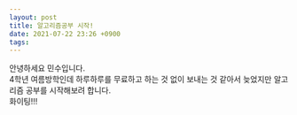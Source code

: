 ```yaml
---
layout: post
title: 알고리즘공부 시작!
date: 2021-07-22 23:26 +0900
tags: 
---
```

안녕하세요 민수입니다.  
4학년 여름방학인데 하루하루를 무료하고 하는 것 없이 보내는 것 같아서 늦었지만 알고리즘 공부를 시작해보려 합니다.  
화이팅!!!  
